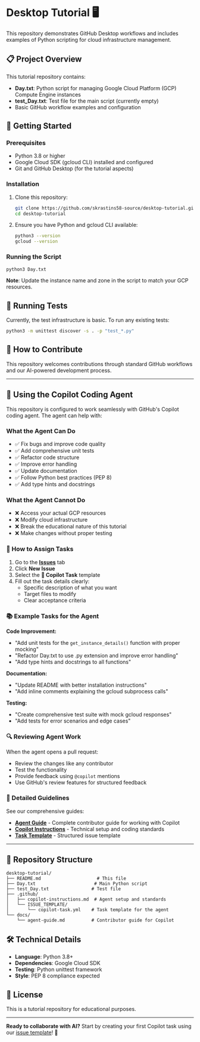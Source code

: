 # Desktop Tutorial 🖥️

This repository demonstrates GitHub Desktop workflows and includes examples of Python scripting for cloud infrastructure management.

## 📋 Project Overview

This tutorial repository contains:
- **Day.txt**: Python script for managing Google Cloud Platform (GCP) Compute Engine instances
- **test_Day.txt**: Test file for the main script (currently empty)
- Basic GitHub workflow examples and configuration

## 🚀 Getting Started

### Prerequisites
- Python 3.8 or higher
- Google Cloud SDK (gcloud CLI) installed and configured
- Git and GitHub Desktop (for the tutorial aspects)

### Installation
1. Clone this repository:
   ```bash
   git clone https://github.com/skrastins58-source/desktop-tutorial.git
   cd desktop-tutorial
   ```

2. Ensure you have Python and gcloud CLI available:
   ```bash
   python3 --version
   gcloud --version
   ```

### Running the Script
```bash
python3 Day.txt
```

**Note**: Update the instance name and zone in the script to match your GCP resources.

## 🧪 Running Tests

Currently, the test infrastructure is basic. To run any existing tests:
```bash
python3 -m unittest discover -s . -p "test_*.py"
```

## 🤝 How to Contribute

This repository welcomes contributions through standard GitHub workflows and our AI-powered development process.

---

## 🧠 Using the Copilot Coding Agent

This repository is configured to work seamlessly with GitHub's Copilot coding agent. The agent can help with:

### What the Agent Can Do
- ✅ Fix bugs and improve code quality
- ✅ Add comprehensive unit tests  
- ✅ Refactor code structure
- ✅ Improve error handling
- ✅ Update documentation
- ✅ Follow Python best practices (PEP 8)
- ✅ Add type hints and docstrings

### What the Agent Cannot Do
- ❌ Access your actual GCP resources
- ❌ Modify cloud infrastructure
- ❌ Break the educational nature of this tutorial
- ❌ Make changes without proper testing

### 📝 How to Assign Tasks

1. Go to the **[Issues](../../issues)** tab
2. Click **New Issue** 
3. Select the **🤖 Copilot Task** template
4. Fill out the task details clearly:
   - Specific description of what you want
   - Target files to modify
   - Clear acceptance criteria

### 📚 Example Tasks for the Agent

**Code Improvement:**
- "Add unit tests for the `get_instance_details()` function with proper mocking"
- "Refactor Day.txt to use .py extension and improve error handling" 
- "Add type hints and docstrings to all functions"

**Documentation:**
- "Update README with better installation instructions"
- "Add inline comments explaining the gcloud subprocess calls"

**Testing:**
- "Create comprehensive test suite with mock gcloud responses"
- "Add tests for error scenarios and edge cases"

### 🔍 Reviewing Agent Work

When the agent opens a pull request:
- Review the changes like any contributor
- Test the functionality 
- Provide feedback using `@copilot` mentions
- Use GitHub's review features for structured feedback

### 📖 Detailed Guidelines

See our comprehensive guides:
- **[Agent Guide](docs/agent-guide.md)** - Complete contributor guide for working with Copilot
- **[Copilot Instructions](.github/copilot-instructions.md)** - Technical setup and coding standards
- **[Task Template](.github/ISSUE_TEMPLATE/copilot-task.yml)** - Structured issue template

---

## 📁 Repository Structure

```
desktop-tutorial/
├── README.md                     # This file
├── Day.txt                      # Main Python script  
├── test_Day.txt                # Test file
├── .github/
│   ├── copilot-instructions.md  # Agent setup and standards
│   └── ISSUE_TEMPLATE/
│       └── copilot-task.yml    # Task template for the agent
└── docs/
    └── agent-guide.md          # Contributor guide for Copilot
```

## 🛠️ Technical Details

- **Language**: Python 3.8+
- **Dependencies**: Google Cloud SDK
- **Testing**: Python unittest framework
- **Style**: PEP 8 compliance expected

## 📄 License

This is a tutorial repository for educational purposes.

---

**Ready to collaborate with AI?** Start by creating your first Copilot task using our [issue template](../../issues/new?template=copilot-task.yml)! 🤖

